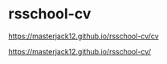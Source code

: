 # rsschool-cv

https://masterjack12.github.io/rsschool-cv/cv

https://masterjack12.github.io/rsschool-cv/